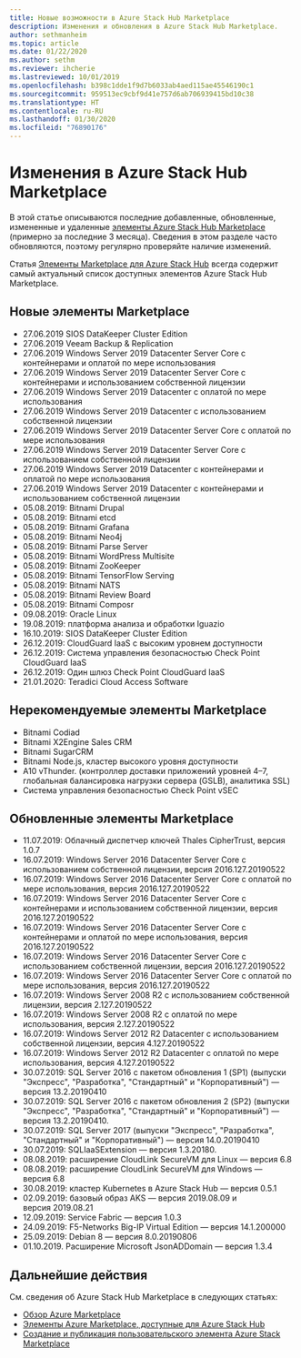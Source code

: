 ```yaml
---
title: Новые возможности в Azure Stack Hub Marketplace
description: Изменения и обновления в Azure Stack Hub Marketplace.
author: sethmanheim
ms.topic: article
ms.date: 01/22/2020
ms.author: sethm
ms.reviewer: ihcherie
ms.lastreviewed: 10/01/2019
ms.openlocfilehash: b398c1dde1f9d7b6033ab4aed115ae45546190c1
ms.sourcegitcommit: 959513ec9cbf9d41e757d6ab706939415bd10c38
ms.translationtype: HT
ms.contentlocale: ru-RU
ms.lasthandoff: 01/30/2020
ms.locfileid: "76890176"
---
```

# <a name="azure-stack-hub-marketplace-changes"></a>Изменения в Azure Stack Hub Marketplace

В этой статье описываются последние добавленные, обновленные, измененные и удаленные [элементы Azure Stack Hub Marketplace](azure-stack-marketplace-azure-items.md) (примерно за последние 3 месяца). Сведения в этом разделе часто обновляются, поэтому регулярно проверяйте наличие изменений.

Статья [Элементы Marketplace для Azure Stack Hub](azure-stack-marketplace-azure-items.md) всегда содержит самый актуальный список доступных элементов Azure Stack Hub Marketplace.

## <a name="new-marketplace-items"></a>Новые элементы Marketplace

- 27.06.2019 SIOS DataKeeper Cluster Edition
- 27.06.2019 Veeam Backup & Replication
- 27.06.2019 Windows Server 2019 Datacenter Server Core с контейнерами и оплатой по мере использования
- 27.06.2019 Windows Server 2019 Datacenter Server Core с контейнерами и использованием собственной лицензии
- 27.06.2019 Windows Server 2019 Datacenter с оплатой по мере использования
- 27.06.2019 Windows Server 2019 Datacenter с использованием собственной лицензии
- 27.06.2019 Windows Server 2019 Datacenter Server Core с оплатой по мере использования
- 27.06.2019 Windows Server 2019 Datacenter Server Core с использованием собственной лицензии
- 27.06.2019 Windows Server 2019 Datacenter с контейнерами и оплатой по мере использования
- 27.06.2019 Windows Server 2019 Datacenter с контейнерами и использованием собственной лицензии
- 05.08.2019: Bitnami Drupal
- 05.08.2019: Bitnami etcd
- 05.08.2019: Bitnami Grafana
- 05.08.2019: Bitnami Neo4j
- 05.08.2019: Bitnami Parse Server
- 05.08.2019: Bitnami WordPress Multisite
- 05.08.2019: Bitnami ZooKeeper
- 05.08.2019: Bitnami TensorFlow Serving
- 05.08.2019: Bitnami NATS
- 05.08.2019: Bitnami Review Board
- 05.08.2019: Bitnami Composr
- 09.08.2019: Oracle Linux
- 19.08.2019: платформа анализа и обработки Iguazio
- 16.10.2019: SIOS DataKeeper Cluster Edition
- 26.12.2019: CloudGuard IaaS с высоким уровнем доступности
- 26.12.2019: Система управления безопасностью Check Point CloudGuard IaaS
- 26.12.2019: Один шлюз Check Point CloudGuard IaaS
- 21.01.2020: Teradici Cloud Access Software

## <a name="deprecated-marketplace-items"></a>Нерекомендуемые элементы Marketplace

- Bitnami Codiad
- Bitnami X2Engine Sales CRM
- Bitnami SugarCRM
- Bitnami Node.js, кластер высокого уровня доступности
- A10 vThunder. (контроллер доставки приложений уровней 4–7, глобальная балансировка нагрузки сервера (GSLB), аналитика SSL)
- Система управления безопасностью Check Point vSEC

## <a name="updated-marketplace-items"></a>Обновленные элементы Marketplace

- 11.07.2019:   Облачный диспетчер ключей Thales CipherTrust, версия 1.0.7
- 16.07.2019:   Windows Server 2016 Datacenter Server Core с использованием собственной лицензии, версия 2016.127.20190522
- 16.07.2019:   Windows Server 2016 Datacenter Server Core с оплатой по мере использования, версия 2016.127.20190522
- 16.07.2019:   Windows Server 2016 Datacenter Server Core с контейнерами и использованием собственной лицензии, версия 2016.127.20190522
- 16.07.2019:   Windows Server 2016 Datacenter Server Core с контейнерами и оплатой по мере использования, версия 2016.127.20190522
- 16.07.2019:   Windows Server 2016 Datacenter Server Core с использованием собственной лицензии, версия 2016.127.20190522
- 16.07.2019:   Windows Server 2016 Datacenter Server Core с оплатой по мере использования, версия 2016.127.20190522
- 16.07.2019:   Windows Server 2008 R2 с использованием собственной лицензии, версия 2.127.20190522
- 16.07.2019:   Windows Server 2008 R2 с оплатой по мере использования, версия 2.127.20190522
- 16.07.2019:   Windows Server 2012 R2 Datacenter с использованием собственной лицензии, версия 4.127.20190522
- 16.07.2019:   Windows Server 2012 R2 Datacenter с оплатой по мере использования, версия 4.127.20190522
- 30.07.2019: SQL Server 2016 с пакетом обновления 1 (SP1) (выпуски "Экспресс", "Разработка", "Стандартный" и "Корпоративный") — версия 13.2.20190410
- 30.07.2019: SQL Server 2016 с пакетом обновления 2 (SP2) (выпуски "Экспресс", "Разработка", "Стандартный" и "Корпоративный") — версия 13.2.20190410.
- 30.07.2019: SQL Server 2017 (выпуски "Экспресс", "Разработка", "Стандартный" и "Корпоративный") — версия 14.0.20190410
- 30.07.2019: SQLIaaSExtension — версия 1.3.20180.
- 08.08.2019: расширение CloudLink SecureVM для Linux — версия 6.8
- 08.08.2019: расширение CloudLink SecureVM для Windows — версия 6.8
- 30.08.2019: кластер Kubernetes в Azure Stack Hub — версия 0.5.1
- 02.09.2019: базовый образ AKS — версия 2019.08.09 и версия 2019.08.21
- 12.09.2019: Service Fabric — версия 1.0.3
- 24.09.2019: F5-Networks Big-IP Virtual Edition — версия 14.1.200000
- 25.09.2019: Debian 8 — версия 8.0.20190806
- 01.10.2019.  Расширение Microsoft JsonADDomain — версия 1.3.4


## <a name="next-steps"></a>Дальнейшие действия

См. сведения об Azure Stack Hub Marketplace в следующих статьях:

- [Обзор Azure Marketplace](azure-stack-marketplace.md)
- [Элементы Azure Marketplace, доступные для Azure Stack Hub](azure-stack-marketplace-azure-items.md)
- [Создание и публикация пользовательского элемента Azure Stack Marketplace](azure-stack-create-and-publish-marketplace-item.md)
